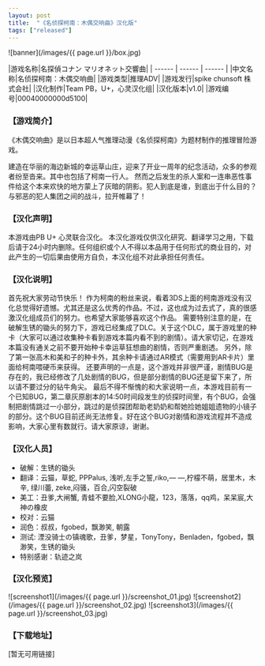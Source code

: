 ```yaml
---
layout: post
title:  "《名侦探柯南：木偶交响曲》汉化版"
tags: ["released"]
---
```


![banner](/images/{{ page.url }}/box.jpg)

|游戏名称|名探偵コナン マリオネット交響曲|
| ------ | ------ | ------ |
|中文名称|名侦探柯南：木偶交响曲|
|游戏类型|推理ADV|
|游戏发行|spike chunsoft 株式会社|
|汉化制作|Team PB，U+，心灵汉化组|
|汉化版本|v1.0|
|游戏编号|00040000000d5100|

### 【游戏简介】
《木偶交响曲》是以日本超人气推理动漫《名侦探柯南》为题材制作的推理冒险游戏。

建造在华丽的海边新城的幸运草山庄，迎来了开业一周年的纪念活动，众多的参观者纷至沓来。其中也包括了柯南一行人。
然而之后发生的杀人案和一连串恶性事件给这个本来欢快的地方蒙上了灰暗的阴影。犯人到底是谁，到底出于什么目的？
与邪恶的犯人集团之间的战斗，拉开帷幕了！

### 【汉化声明】
本游戏由PB U+ 心灵联合汉化。
本汉化游戏仅供汉化研究、翻译学习之用，下载后请于24小时内删除。任何组织或个人不得以本品用于任何形式的商业目的，对此产生的一切后果由使用方自负，本汉化组不对此承担任何责任。

### 【汉化说明】
首先祝大家劳动节快乐！
作为柯南的粉丝来说，看着3DS上面的柯南游戏没有汉化总觉得好遗憾。尤其还是这么优秀的作品。不过，这也成为过去式了，真的很感激汉化组成员们的努力。也希望大家能够喜欢这个作品。
需要特别注意的是，在破解生锈的锄头的努力下，游戏已经集成了DLC。关于这个DLC，属于游戏里的种卡（大家可以通过收集种卡看到游戏本篇内看不到的剧情）。请大家切记，在游戏本篇没有通关之前不要开始种卡幸运草狂想曲的剧情，否则严重剧透。
另外，除了第一张高木和美和子的种卡外，其余种卡请通过AR模式（需要用到AR卡片）里面给柯南喂硬币来获得。
还要声明的一点是，这个游戏并非很严谨，剧情BUG是存在的，我已经修改了几处剧情的BUG，但是部分剧情的BUG还是留下来了，所以请不要过分的钻牛角尖。
最后不得不惭愧的和大家说明一点，本游戏目前有一个已知BUG，第二章灰原剧本的14:50时间段发生的侦探时间里，有个BUG，会强制把剧情跳过一小部分，跳过的是侦探团帮助老奶奶和帮她捡她姐姐遗物的小镜子的部分。这个BUG目前还尚无法修复。好在这个BUG对剧情和游戏流程并不造成影响，大家心里有数就行。请大家原谅，谢谢。

### 【汉化人员】
* 破解：生锈的锄头
* 翻译：云猫，草蛇, PPPalus, 浅听,左手之誓,riko,— —,柠檬不萌，居里木，木辛, 绿川蕾, zeke,闷骚，百合,闪空裂破
* 美工：丑爹,大闸蟹, 青蛙不要脸,XLONG小龍，123，落落，qq鸡，呆呆宸,大神の橡皮
* 校对：云猫
* 润色：叔叔，fgobed，飘渺笑, 朝露
* 测试: 湮没骑士の镇魂歌，丑爹，梦星，TonyTony，Benladen，fgobed，飘渺笑，生锈的锄头
* 特别感谢：轨迹之岚

### 【汉化预览】
![screenshot1](/images/{{ page.url }}/screenshot_01.jpg)
![screenshot2](/images/{{ page.url }}/screenshot_02.jpg)
![screenshot3](/images/{{ page.url }}/screenshot_03.jpg)

### 【下载地址】
[暂无可用链接]